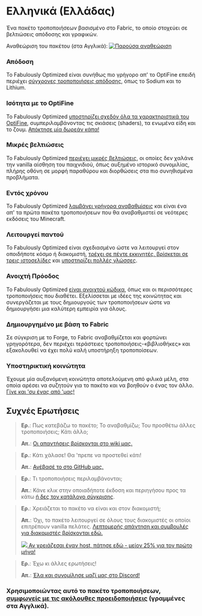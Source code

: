 # Ελληνικά (Ελλάδας)

Ένα πακέτο τροποποιήσεων βασισμένο στο Fabric, το οποίο στοχεύει σε βελτιώσεις απόδοσης και γραφικών.

Αναθεώριση του πακέτου (στα Αγγλικά):
[![Παρούσα αναθεώριση](https://img.youtube.com/vi/bb8G9X5Q_4I/hqdefault.jpg)](https://www.youtube.com/watch?v=bb8G9X5Q_4I)

### Απόδοση

Το Fabulously Optimized είναι συνήθως πιο γρήγορο απ' το OptiFine επειδή περιέχει [σύγχρονες τροποποιήσεις απόδοσης][1], όπως το Sodium και το Lithium.

### Ισότητα με το OptiFine

Το Fabulously Optimized [υποστηρίζει σχεδόν όλα τα χαρακτηριστικά του OptiFine][2], συμπεριλαμβάνοντας τις σκιάσεις (shaders), τα ενωμένα είδη και το ζουμ. [Απόκτησε μία δωρεάν κάπα!][3]

### Μικρές βελτιώσεις

Το Fabulously Optimized [περιέχει μικρές βελτιώσεις][4], οι οποίες δεν χαλάνε την vanilla αίσθηση του παιχνιδιού, όπως αυξημένο ιστορικό συνομιλίας, πλήρης οθόνη σε μορφή παραθύρου και διορθώσεις στα πιο συνηθισμένα προβλήματα.

### Εντός χρόνου

Το Fabulously Optimized [λαμβάνει γρήγορα αναβαθμίσεις][5] και είναι ένα απ' τα πρώτα πακέτα τροποποιήσεων που θα αναβαθμιστεί σε νεότερες εκδόσεις του Minecraft.

### Λειτουργεί παντού

Το Fabulously Optimized είναι σχεδιασμένο ώστε να λειτουργεί στον οποιδήποτε κόσμο ή διακομιστή, [τρέχει σε πέντε εκκινητές, βρίσκεται σε τρεις ιστοσελίδες][6] και [υποστηρίζει πολλές γλώσσες][7].

### Ανοιχτή Πρόοδος

Το Fabulously Optimized [είναι ανοιχτού κώδικα][8], όπως και οι περισσότερες τροποποιήσεις που διαθέτει. Εξελίσσεται με ιδέες της κοινώτητας και συνεργάζεται με τους δημιουργούς των τροποποιήσεων ώστε να δημιουργήσει μια καλύτερη εμπειρία για όλους.

### Δημιουργημένο με βάση το Fabric

Σε σύγκριση με το Forge, το Fabric αναβαθμίζεται και φορτώνει γρηγορότερα, δεν περιέχει τεράστειες τροποποιήσεις-«βιβλιοθήκες» και εξακολουθεί να έχει πολύ καλή υποστήρηξη τροποποίσεων.

### Υποστηρικτική κοινώτητα

Έχουμε μία αυξανόμενη κοινώτητα αποτελούμενη από φιλικά μέλη, στα οποία αρέσει να συζητούν για το πακέτο  και να βοηθούν ο ένας τον άλλο. [Γίνε και 'συ ένας από 'μας!][10]

## Συχνές Ερωτήσεις

> **Ερ.**: Πως κατεβάζω το πακέτο; Το αναβαθμίζω; Του προσθέτω άλλες τροποποιήσεις; Κάτι άλλο;
> 
> **Απ.**: [Οι απαντήσεις βρίσκονται στο wiki μας.][11]


> **Ερ.**: Κάτι χάλασε! Θα 'πρεπε να προστεθεί κάτι!
> 
> **Απ.**: [Ανέβασέ το στο GitHub μας.][8]


> **Ερ.**: Τι τροποποιήσεις περιλαμβάνονται; 
> 
> **Απ.**: Κάνε κλικ στην οποιαδήποτε έκδοση και περιηγήσου προς τα κάτω [ή δες τον κατάλογο σύγκρισης][12].


> **Ερ.**: Χρειάζεται το πακέτο να είναι και στον διακομιστή;
> 
> **Απ.**: Όχι, το πακέτο λειτουργεί σε όλους τους διακομιστές οι οποίοι επιτρέπουν vanilla πελάτες. [Λεπτομερής απάντηση και συμβουλές για διακομιστές βρίσκονται εδώ.][13] 
> 
> [![](https://i.ibb.co/gr9mSxW/image.png) Αν χρειάζεσαι έναν host, πάτησε εδώ - μείον 25% για τον πρώτο μήνα!][14]


> **Ερ.**: Έχω κι άλλες ερωτήσεις!
> 
> **Απ.**: [Έλα και συνομίλησε μαζί μας στο Discord!][10]

### Χρησιμοποιώντας αυτό το πακέτο τροποποιήσεων, [συμφωνείς με τις ακόλουθες προειδοποιήσεις][15] (γραμμένες στα Αγγλικά).

[1]: https://github.com/Fabulously-Optimized/fabulously-optimized/blob/main/INCLUDED-MODS.md#smooth
[2]: https://fabulously-optimized.gitbook.io/modpack/readme/give-up-optifine
[3]: https://fabulously-optimized.gitbook.io/modpack/readme/free-cape
[4]: https://github.com/Fabulously-Optimized/fabulously-optimized/blob/main/INCLUDED-MODS.md#functional
[5]: https://github.com/Fabulously-Optimized/fabulously-optimized/blob/main/CHANGELOG.md
[6]: https://github.com/Fabulously-Optimized/fabulously-optimized#downloads
[7]: https://fabulously-optimized.gitbook.io/modpack/readme/language-support
[8]: https://github.com/Fabulously-Optimized/fabulously-optimized
[9]: https://github.com/Fabulously-Optimized/fabulously-optimized/issues/257
[10]: https://discord.gg/yxaXtaQqdB
[11]: https://fabulously-optimized.gitbook.io/modpack/
[12]: https://github.com/Fabulously-Optimized/fabulously-optimized/blob/main/INCLUDED-MODS.md
[13]: https://fabulously-optimized.gitbook.io/modpack/readme/server-setup
[14]: https://www.bisecthosting.com/clients/aff.php?aff=2604
[15]: https://github.com/Fabulously-Optimized/fabulously-optimized#disclaimers
[16]: https://github.com/Fabulously-Optimized/fabulously-optimized/blob/main/CONTRIBUTING.md